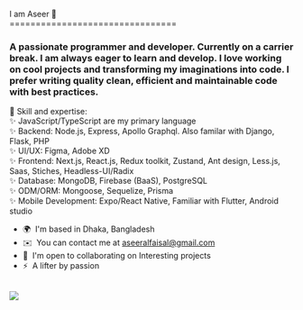 I am Aseer 👋<br>
================================ <br>
<h3>A passionate programmer and developer. Currently on a carrier break. I am always eager to learn and develop. I love working on cool projects and transforming my imaginations into code. I prefer writing quality clean, efficient and maintainable code with best practices.</h3>

🎯 Skill and expertise:<br> ✨ JavaScript/TypeScript are my primary language<br> ✨ Backend: Node.js, Express, Apollo Graphql. Also familar with Django, Flask, PHP <br> ✨ UI/UX: Figma, Adobe XD<br> ✨ Frontend: Next.js, React.js, Redux toolkit, Zustand, Ant design, Less.js, Saas, Stiches, Headless-UI/Radix<br> ✨ Database: MongoDB, Firebase (BaaS), PostgreSQL<br> ✨ ODM/ORM: Mongoose, Sequelize, Prisma <br> ✨ Mobile Development: Expo/React Native, Familiar with Flutter, Android studio <br>

*   🌍  I'm based in Dhaka, Bangladesh
*   ✉️  You can contact me at [aseeralfaisal@gmail.com](mailto:aseeralfaisal@gmail.com)
*   🤝  I'm open to collaborating on Interesting projects
*   ⚡  A lifter by passion
<br>
<a href="http://www.github.com/aseeralfaisal"><img src="https://github-readme-streak-stats.herokuapp.com/?user=aseeralfaisal&stroke=ffffff&background=181824&ring=6366f1&fire=6366f1&currStreakNum=ffffff&currStreakLabel=6366f1&sideNums=ffffff&sideLabels=ffffff&dates=ffffff&hide_border=true" /></a>

